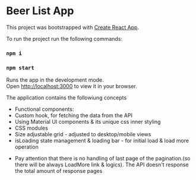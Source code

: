 # Beer List App

This project was bootstrapped with [Create React App](https://github.com/facebook/create-react-app).

To run the project run the following commands:

### `npm i`

### `npm start`

Runs the app in the development mode.\
Open [http://localhost:3000](http://localhost:3000) to view it in your browser.

The application contains the followiung concepts

- Functional components:
- Custom hook, for fetching the data from the API
- Using Material UI components & its unique css inner styling
- CSS modules
- Size adjustable grid - adjusted to desktop/mobile views
- isLoading state management & loading bar - for initial load & load more operation

* Pay attention that there is no handling of last page of the pagination.(so there will be always LoadMore link & logics).
  The API doesn't response the total amount of response pages
